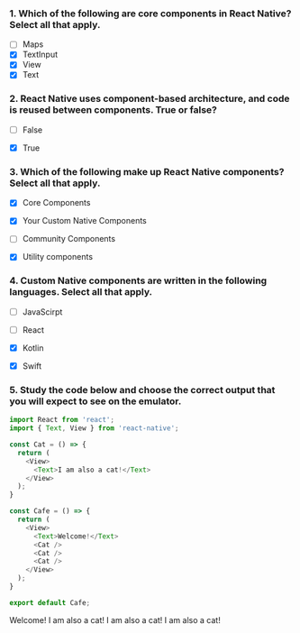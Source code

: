 ### 1. Which of the following are core components in React Native? Select all that apply.

- [ ] Maps
- [x] TextInput
- [x] View
- [x] Text

### 2. React Native uses component-based architecture, and code is reused between components. True or false?

- [ ] False
- [x] True


### 3. Which of the following make up React Native components? Select all that apply.

- [x] Core Components
- [x] Your Custom Native Components
- [ ] Community Components
- [x] Utility components


### 4. Custom Native components are written in the following languages. Select all that apply.

- [ ] JavaScirpt
- [ ] React
- [x] Kotlin
- [x] Swift 



### 5. Study the code below and choose the correct output that you will expect to see on the emulator.

```javascript
import React from 'react';
import { Text, View } from 'react-native';

const Cat = () => {
  return (
    <View>
      <Text>I am also a cat!</Text>
    </View>
  );
}

const Cafe = () => {
  return (
    <View>
      <Text>Welcome!</Text>
      <Cat />
      <Cat />
      <Cat />
    </View>
  );
}

export default Cafe;
```


Welcome!
I am also a cat!
I am also a cat!
I am also a cat!



